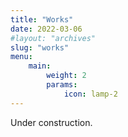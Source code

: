 ```yaml
---
title: "Works"
date: 2022-03-06
#layout: "archives"
slug: "works"
menu:
    main:
        weight: 2
        params: 
            icon: lamp-2
---
```


Under construction.  